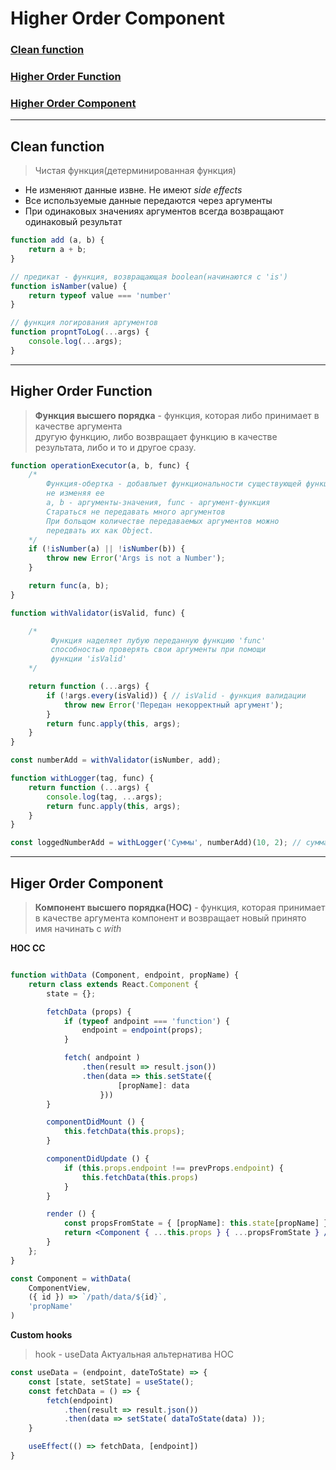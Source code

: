 # Higher Order Component
>

### [Clean function](#cleanfunction)
### [Higher Order Function](#higherorderfunction)
### [Higher Order Component](#higherordercomponent)

---

## <a id="cleanfunction">Clean function</a>
> Чистая функция(детерминированная функция)

- Не изменяют данные извне. Не имеют *side effects*
- Все используемые данные передаются через аргументы
- При одинаковых значениях аргументов всегда возвращают одинаковый результат

```js
function add (a, b) {
    return a + b;
}
```

```js
// предикат - функция, возвращающая boolean(начинаются с 'is')
function isNamber(value) {
    return typeof value === 'number'
}
```

```js
// функция логирования аргументов
function propntToLog(...args) {
    console.log(...args);
}
```

---

## <a id="higherorderfunction">Higher Order Function</a>
> **Функция высшего порядка** - функция, которая либо принимает в качестве аргумента\
другую функцию, либо возвращает функцию  в качестве результата, либо и то и другое сразу.

```js
function operationExecutor(a, b, func) {
    /*
        Функция-обертка - добавлыет функциональности существующей функции,
        не изменяя ее
        a, b - аргументы-значения, func - аргумент-функция
        Стараться не передавать много аргументов
        При больщом количестве передаваемых аргументов можно
        передвать их как Object.
    */
    if (!isNumber(a) || !isNumber(b)) {
        throw new Error('Args is not a Number');
    }

    return func(a, b);
}

function withValidator(isValid, func) {

    /*
         Функция наделяет лубую переданную функцию 'func'
         способностью проверять свои аргументы при помощи
         функции 'isValid'
    */

    return function (...args) {
        if (!args.every(isValid)) { // isValid - функция валидации
            throw new Error('Передан некорректный аргумент');
        }
        return func.apply(this, args);
    }
}

const numberAdd = withValidator(isNumber, add); 

function withLogger(tag, func) {
    return function (...args) {
        console.log(tag, ...args);
        return func.apply(this, args);
    }
}

const loggedNumberAdd = withLogger('Суммы', numberAdd)(10, 2); // сумма 10 2

```

---

## <a id="higherordercomponent">Higer Order Component</a>
> **Компонент высшего порядка(HOC)** - функция, которая принимает 
в качестве аргумента компонент и возвращает новый
принято имя начинать с *with*


**HOC CC**
```jsx

function withData (Component, endpoint, propName) {
    return class extends React.Component {
        state = {};

        fetchData (props) {
            if (typeof andpoint === 'function') {
                endpoint = endpoint(props);
            }

            fetch( andpoint )
                .then(result => result.json())
                .then(data => this.setState({
                        [propName]: data
                    }))
        }

        componentDidMount () {
            this.fetchData(this.props);
        }

        componentDidUpdate () {
            if (this.props.endpoint !== prevProps.endpoint) {
                this.fetchData(this.props)
            }
        }

        render () {
            const propsFromState = { [propName]: this.state[propName] }
            return <Component { ...this.props } { ...propsFromState } />;
        }
    };
}

const Component = withData(
    ComponentView,
    ({ id }) => `/path/data/${id}`,
    'propName'
)

```

**Custom hooks**
> hook - useData
Актуальная альтернатива HOC

```js
const useData = (endpoint, dateToState) => {
    const [state, setState] = useState();
    const fetchData = () => {
        fetch(endpoint)
            .then(result => result.json())
            .then(data => setState( dataToState(data) ));
    }

    useEffect(() => fetchData, [endpoint])
}
```

